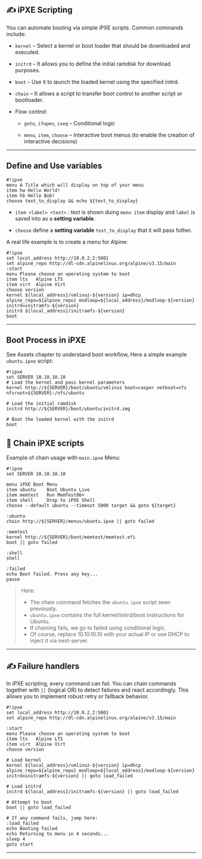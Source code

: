 ## ✍️ iPXE Scripting

You can automate booting via simple iPXE scripts. Common commands include:

* `kernel` – Select a kernel or boot loader that should be downloaded and executed.

* `initrd` – It allows you to define the initial ramdisk for download purposes.

* `boot` – Use it to launch the loaded kernel using the specified initrd.

* `chain` – It allows a script to transfer boot control to another script or bootloader.

* Flow control:

    - `goto`, `ifopen`, `iseq` – Conditional logic

    - `menu`, `item`, `choose` – Interactive boot menus (to enable the creation of interactive decisions)

---

## Define and Use variables

```ipxe
#!ipxe
menu A Title which will display on top of your menu
item hw Hello World! 
item hb Hello Bob!
choose text_to_display && echo ${text_to_display}
```

- `item <label> <text>` : text is shown duing `menu item` display and `label` is saved into as a **setting variable**.

- `choose` define a **setting variable** `text_to_display` that it will pass futher. 

A real life example is to create a menu for Alpine:

```ipxe
#!ipxe
set local_address http://10.0.2.2:5001
set alpine_repo http://dl-cdn.alpinelinux.org/alpine/v3.15/main
:start
menu Please choose an operating system to boot
item lts   Alpine LTS
item virt  Alpine Virt
choose version
kernel ${local_address}/vmlinuz-${version} ip=dhcp alpine_repo=${alpine_repo} modloop=${local_address}/modloop-${version} initrd=initramfs-${version}
initrd ${local_address}/initramfs-${version}
boot
```

---

## Boot Process in iPXE

See Assets chapter to understand boot workflow, Here a simple example `ubuntu.ipxe` script:

```ipxe
#!ipxe
set SERVER 10.10.10.10
# Load the kernel and pass kernel parameters
kernel http://${SERVER}/boot/ubuntu/vmlinuz boot=casper netboot=nfs nfsroot=${SERVER}:/nfs/ubuntu

# Load the initial ramdisk
initrd http://${SERVER}/boot/ubuntu/initrd.img

# Boot the loaded kernel with the initrd
boot
```

## 🔗 Chain iPXE scripts

Example of chain usage with  `main.ipxe` Menu:

```ipxe
#!ipxe
set SERVER 10.10.10.10

menu iPXE Boot Menu
item ubuntu    Boot Ubuntu Live
item memtest   Run MemTest86+
item shell     Drop to iPXE Shell
choose --default ubuntu --timeout 5000 target && goto ${target}

:ubuntu
chain http://${SERVER}/menus/ubuntu.ipxe || goto failed

:memtest
kernel http://${SERVER}/boot/memtest/memtest.efi
boot || goto failed

:shell
shell

:failed
echo Boot failed. Press any key...
pause
```

> Here:
> * The chain command fetches the `ubuntu.ipxe` script seen previously.
> * `ubuntu.ipxe` contains the full kernel/initrd/boot instructions for Ubuntu.
> * If chaining fails, we go to failed using conditional logic.
> * Of course, replace 10.10.10.10 with your actual IP or use DHCP to inject it via next-server.

---

## ✍️ Failure handlers

In iPXE scripting, every command can fail. You can chain commands together with `||` (logical OR) to detect failures and react accordingly. This allows you to implement robust retry or fallback behavior.

```ipxe
#!ipxe
set local_address http://10.0.2.2:5001
set alpine_repo http://dl-cdn.alpinelinux.org/alpine/v3.15/main

:start
menu Please choose an operating system to boot
item lts   Alpine LTS
item virt  Alpine Virt
choose version

# Load kernel
kernel ${local_address}/vmlinuz-${version} ip=dhcp alpine_repo=${alpine_repo} modloop=${local_address}/modloop-${version} initrd=initramfs-${version} || goto load_failed

# Load initrd
initrd ${local_address}/initramfs-${version} || goto load_failed

# Attempt to boot
boot || goto load_failed

# If any command fails, jump here:
:load_failed
echo Booting failed
echo Returning to menu in 4 seconds...
sleep 4
goto start
```

---

